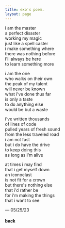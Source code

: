 ```yaml
---
title: exo's poem.
layout: page
---
```


i am the master\
a perfect disaster\
working my magic\
just like a spell caster\
i make something where\
there was nothing before\
i'll always be here\
to learn something more

i am the one\
who walks on their own\
the peak of my talent\
will never be known\
what i've done thus far\
is only a taste\
to do anything else\
would be but a waste

i've written thousands\
of lines of code\
pulled years of fresh sound\
from the less traveled road\
i am not fast\
but i do have the drive\
to keep doing this\
as long as i'm alive

at times i may find\
that i get myself down\
an iconoclast\
is not fit for a crown\
but there's nothing else\
that i'd rather be\
for i'm making the things\
that i want to see

&mdash; 05/25/23

#### [back](index)
